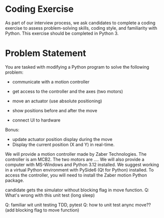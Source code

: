 # Coding Exercise

As part of our interview process, we ask candidates to complete a coding exercise to assess 
problem-solving skills, coding style, and familiarity with Python. This exercise should be completed in Python 3.

# Problem Statement
You are tasked with modifying a Python program to solve the following problem:
* communicate with a motion controller
* get access to the controller and the axes (two motors)
* move an actuator (use absolute positioning) 
* show positions before and after the move

* connect UI to hardware

Bonus:
* update actuator position display during the move
* Display the current position (X and Y) in real-time.

We will provide a motion controller made by Zaber Technologies. 
The controller is am MCB2. The two motors are ....
We will also provide a computer with MS-Windows and Python 3.12 installed.
We suggest working in a virtual Python environment with PySide6 (Qt for Python) installed.
To access the controller, you will need to install the Zaber motion Python package.


candidate gets the simulator without blocking flag in move function.
Q: What's wrong with this unit test (long sleep)

Q: familiar wit unit testing TDD, pytest
Q: how to unit test anync move?? (add blocking flag to move function)


